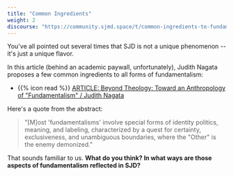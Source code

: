 ```yaml
---
title: "Common Ingredients"
weight: 2
discourse: "https://community.sjmd.space/t/common-ingredients-to-fundamentalism"
---
```


You've all pointed out several times that SJD is not a unique phenomenon -- it's just a unique flavor.

In this article (behind an academic paywall, unfortunately), Judith Nagata proposes a few common ingredients to all forms of fundamentalism:

- {{% icon read %}} [ARTICLE: Beyond Theology: Toward an Anthropology of "Fundamentalism" / Judith Nagata](https://anthrosource.onlinelibrary.wiley.com/doi/pdf/10.1525/aa.2001.103.2.481)

Here's a quote from the abstract:

>"[M]ost 'fundamentalisms' involve special forms of identity politics, meaning, and labeling, characterized by a quest for certainty, exclusiveness, and unambiguous boundaries, where the "Other" is the enemy demonized."

That sounds familiar to us. **What do you think? In what ways are those aspects of fundamentalism reflected in SJD?**
